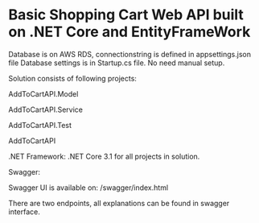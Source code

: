 # Basic Shopping Cart Web API built on .NET Core and EntityFrameWork


Database is on AWS RDS, connectionstring is defined in appsettings.json file
Database settings is in Startup.cs file.
No need manual setup.


Solution consists of following projects:

AddToCartAPI.Model

AddToCartAPI.Service

AddToCartAPI.Test

AddToCartAPI


.NET Framework: .NET Core 3.1 for all projects in solution.


Swagger:

Swagger UI is available on: /swagger/index.html

There are two endpoints, all explanations can be found in swagger interface.
